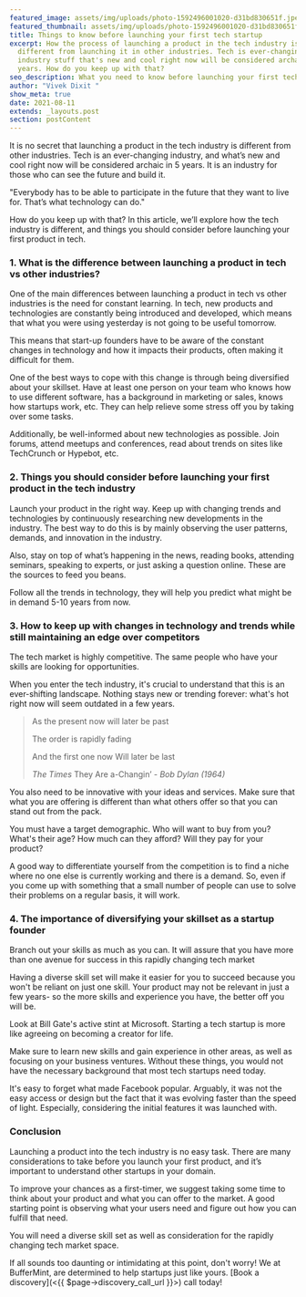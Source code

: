 ```yaml
---
featured_image: assets/img/uploads/photo-1592496001020-d31bd830651f.jpeg
featured_thumbnail: assets/img/uploads/photo-1592496001020-d31bd830651f.jpeg
title: Things to know before launching your first tech startup
excerpt: How the process of launching a product in the tech industry is very
  different from launching it in other industries. Tech is ever-changing
  industry stuff that's new and cool right now will be considered archaic in 5
  years. How do you keep up with that?
seo_description: What you need to know before launching your first tech startup
author: "Vivek Dixit "
show_meta: true
date: 2021-08-11
extends: _layouts.post
section: postContent
---
```

It is no secret that launching a product in the tech industry is different from other industries. Tech is an ever-changing industry, and what’s new and cool right now will be considered archaic in 5 years. It is an industry for those who can see the future and build it.


<x-quote credit="Dean Kamen">"Everybody has to be able to participate in the future that they want to live for. That’s what technology can do."</x-quote>


How do you keep up with that? In this article, we’ll explore how the tech industry is different, and things you should consider before launching your first product in tech.



### 1. What is the difference between launching a product in tech vs other industries?

One of the main differences between launching a product in tech vs other industries is the need for constant learning. In tech, new products and technologies are constantly being introduced and developed, which means that what you were using yesterday is not going to be useful tomorrow. 

This means that start-up founders have to be aware of the constant changes in technology and how it impacts their products, often making it difficult for them.

One of the best ways to cope with this change is through being diversified about your skillset. Have at least one person on your team who knows how to use different software, has a background in marketing or sales, knows how startups work, etc. They can help relieve some stress off you by taking over some tasks.

Additionally, be well-informed about new technologies as possible. Join forums, attend meetups and conferences, read about trends on sites like TechCrunch or Hypebot, etc.



### 2. Things you should consider before launching your first product in the tech industry

Launch your product in the right way. Keep up with changing trends and technologies by continuously researching new developments in the industry. The best way to do this is by mainly observing the user patterns, demands, and innovation in the industry.

Also, stay on top of what’s happening in the news, reading books, attending seminars, speaking to experts, or just asking a question online. These are the sources to feed you beans.

Follow all the trends in technology, they will help you predict what might be in demand 5-10 years from now.

### 3. How to keep up with changes in technology and trends while still maintaining an edge over competitors

The tech market is highly competitive. The same people who have your skills are looking for opportunities. 

When you enter the tech industry, it's crucial to understand that this is an ever-shifting landscape. Nothing stays new or trending forever: what's hot right now will seem outdated in a few years.

> As the present now will later be past
>
> The order is rapidly fading
>
> And the first one now Will later be last 
>
> *The Times* They Are a-Changin’ - *Bob Dylan (1964)*

You also need to be innovative with your ideas and services. Make sure that what you are offering is different than what others offer so that you can stand out from the pack.

You must have a target demographic. Who will want to buy from you? What's their age? How much can they afford? Will they pay for your product?

A good way to differentiate yourself from the competition is to find a niche where no one else is currently working and there is a demand. So, even if you come up with something that a small number of people can use to solve their problems on a regular basis, it will work. 

### 4. The importance of diversifying your skillset as a startup founder

Branch out your skills as much as you can. It will assure that you have more than one avenue for success in this rapidly changing tech market

Having a diverse skill set will make it easier for you to succeed because you won't be reliant on just one skill. Your product may not be relevant in just a few years- so the more skills and experience you have, the better off you will be.

Look at Bill Gate's active stint at Microsoft. Starting a tech startup is more like agreeing on becoming a creator for life. 

Make sure to learn new skills and gain experience in other areas, as well as focusing on your business ventures. Without these things, you would not have the necessary background that most tech startups need today.

It's easy to forget what made Facebook popular. Arguably, it was not the easy access or design but the fact that it was evolving faster than the speed of light. Especially, considering the initial features it was launched with.

### Conclusion

Launching a product into the tech industry is no easy task. There are many considerations to take before you launch your first product, and it’s important to understand other startups in your domain.

To improve your chances as a first-timer, we suggest taking some time to think about your product and what you can offer to the market. A good starting point is observing what your users need and figure out how you can fulfill that need.

You will need a diverse skill set as well as consideration for the rapidly changing tech market space.

If all sounds too daunting or intimidating at this point, don't worry! We at BufferMint, are determined to help startups just like yours. [Book a discovery](<{{  $page->discovery_call_url  }}>) call today!